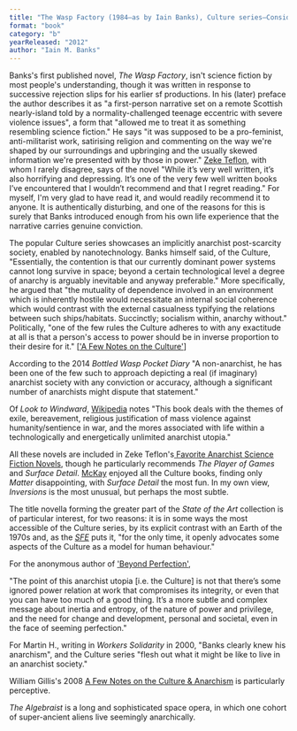 ```yaml
---
title: "The Wasp Factory (1984—as by Iain Banks), Culture series—Consider Phlebas (1987), The Player of Games (1988),  The State of the Art  (1989; expanded as a collection 1991), Use of Weapons (1990), Excession (1996), Inversions  (1998);  Look to Windward (2000), Matter  (2008), Surface Detail (2010), The Hydrogen Sonata (2012); The Algebraist (2004)"
format: "book"
category: "b"
yearReleased: "2012"
author: "Iain M. Banks"
---
```

Banks's first published novel, _The Wasp Factory_, isn't science fiction by most people's understanding, though it was written in response to successive rejection slips for his earlier sf productions. In his (later) preface the author describes it as "a first-person narrative set on a remote Scottish nearly-island told by a normality-challenged teenage eccentric with severe violence issues", a form that "allowed me to treat it as something resembling science fiction." He says "it was supposed to be a pro-feminist, anti-militarist work, satirising religion and commenting on the way we're shaped by our surroundings and upbringing and the usually skewed information we're presented with by those in power." <a href="https://seesharppress.wordpress.com/2014/11/25/positive-science-fiction-iain-m-banks-culture-novels/">Zeke Teflon</a>, with whom I rarely disagree, says of the novel "While it’s very well written, it’s also horrifying and depressing. It’s one of the very few well written books I’ve encountered that I wouldn’t recommend and that I regret reading." For myself, I'm very glad to have read it, and would readily recommend it to anyone. It is authentically disturbing, and one of the reasons for this is surely that Banks introduced enough from his own life experience that the narrative carries genuine conviction.

The popular Culture series showcases an implicitly anarchist post-scarcity society, enabled by nanotechnology.  Banks himself said, of the Culture, "Essentially, the contention is that our  currently dominant power systems cannot long survive in space; beyond a certain  technological level a degree of anarchy is arguably inevitable and anyway  preferable." More specifically, he argued that "the mutuality of dependence  involved in an environment which is inherently hostile would necessitate an  internal social coherence which would contrast with the external casualness  typifying the relations between such ships/habitats. Succinctly; socialism  within, anarchy without." Politically, "one of the few rules the Culture adheres  to with any exactitude at all is that a person's access to power should be in  inverse proportion to their desire for it." [<a href="http://www.vavatch.co.uk/books/banks/cultnote.htm">'A Few  Notes on the Culture'</a>]

According to the 2014 <em>Bottled Wasp Pocket  Diary</em> "A non-anarchist, he has been one of the few such to approach  depicting a real (if imaginary) anarchist society with any conviction or  accuracy, although a significant number of anarchists might dispute that  statement."

Of <em>Look to Windward</em>,  <a href="http://en.wikipedia.org/wiki/Look_To_Windward">Wikipedia</a> notes "This book deals with the  themes of exile, bereavement, religious justification of mass violence against  humanity/sentience in war, and the mores associated with life within a  technologically and energetically unlimited anarchist utopia."

All these novels are included in Zeke Teflon's<a href="http://seesharppress.wordpress.com/2013/10/24/anarchist-science-fiction-favorite-novels/"> Favorite Anarchist Science Fiction Novels</a>, though he particularly recommends <em>The Player of Games</em> and <em>Surface Detail</em>. <a href="http://syndicalist.us/2013/07/11/anarchist-science-fiction/">McKay</a> enjoyed all the Culture books, finding only <i>Matter</i> disappointing, with <em>Surface Detail</em> the most fun. In my own view, <em>Inversions</em> is the most unusual, but perhaps the most subtle.

The title novella forming the greater part of the <em>State of the Art</em> collection is of particular interest, for two reasons: it is in some ways the most accessible of the Culture series, by its explicit contrast with an Earth of the 1970s and, as the <em><a href="http://www.sf-encyclopedia.com/entry/banks_iain_m">SFE</a></em> puts it, &quot;for the only time, it openly advocates some aspects of the Culture as a model for human behaviour.&quot;

For the anonymous author of <a href="http://www.afed.org.uk/org/org81.pdf">'Beyond Perfection'</a>,

"The point of this anarchist utopia [i.e. the Culture] is not that there’s some ignored power relation at work that compromises its integrity, or even that you can have too much of a good thing. It’s a more subtle and complex message about inertia and entropy, of the nature of power and privilege, and the need for change and development, personal and societal, even in the face of seeming perfection."

For Martin H., writing in <em>Workers Solidarity</em> in 2000, "Banks clearly knew his anarchism", and the Culture series "flesh out what it might be like to live in an anarchist society."

William Gillis's 2008 <a href="http://humaniterations.net/2008/08/13/a-few-notes-on-the-culture-anarchism/?fbclid=IwAR0ECDLiA8BDYrxKQJJXKOln1fMhO7hDjUa6DSdFquw61yH57kB2wbH___A">A Few Notes on the Culture & Anarchism</a> is particularly perceptive.

_The Algebraist_ is a long and sophisticated space opera, in which one cohort of super-ancient aliens live seemingly anarchically.


